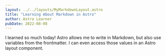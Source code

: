 ```yaml
---
layout: ../../layouts/MyMarkdownLayout.astro
title: "Learning About Markdown in Astro"
author: Astro Learner
pubDate: 2022-08-08
---
```

I learned so much today! Astro allows me to write in Markdown, but also use variables from the frontmatter. I can even access those values in an Astro layout component.

